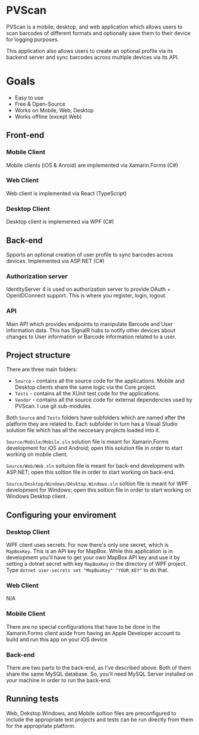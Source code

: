 # PVScan
PVScan is a mobile, desktop, and web application which allows users to scan barcodes of different formats and optionally save them to their device for logging purposes.

This application also allows users to create an optional profile via its backend server and sync barcodes across multiple devices via its API.

# Goals
* Easy to use
* Free & Open-Source
* Works on Mobile, Web, Desktop
* Works offline (except Web)

## Front-end

### Mobile Client
Mobile clients (iOS & Anroid) are implemented via Xamarin.Forms (C#)

### Web Client
Web client is implemented via React (TypeScript)

### Desktop Client
Desktop client is implemented via WPF (C#)

## Back-end
Spports an optional creation of user profile to sync barcodes across devices. Implemented via ASP.NET (C#)

### Authorization server
IdentityServer 4 is used on authorization server to provide OAuth + OpenIDConnect support. This is where you register, login, logout.

### API
Main API which provides endpoints to manipulate Barcode and User information data. This has SignalR hubs to notify other devices about changes to User information or Barcode information related to a user.

## Project structure
There are three main folders:
* `Source` - contains all the source code for the applications. Mobile and Desktop clients share the same logic via the Core project.
* `Tests` - contains all the XUnit test code for the applications.
* `Vendor` - contains all the source code for external dependencies used by PVScan. I use git sub-modules.

Both `Source` and `Tests` folders have subfolders which are named after the platform they are related to. Each subfolder in turn has a Visual Studio solution file which has all the neccesary projects loaded into it. 

`Source/Mobile/Mobile.sln` solution file is meant for Xamarin.Forms development for iOS and Android; open this solution file in order to start working on mobile client.

`Source/Web/Web.sln` soltuion file is meant for back-end development with ASP.NET; open this soltion file in order to start working on back-end.

`Source/Desktop/Windows/Desktop.Windows.sln` soltion file is meant for WPF development for Windows; open this soltion file in order to start working on Windows Desktop client.

## Configuring your enviroment

### Desktop Client
WPF client uses secrets. For now there's only one secret, which is `MapBoxKey`. This is an API key for MapBox. While this application is in development you'll have to get your own MapBox API key and use it by setting a dotnet secret with key `MapBoxKey` in the directory of WPF project. Type `dotnet user-secrets set "MapBoxKey" "YOUR_KEY"` to do that.

### Web Client
N/A

### Mobile Client
There are no special configurations that have to be done in the Xamarin.Forms client aside from having an Apple Developer account to build and run this app on your iOS device.

### Back-end
There are two parts to the back-end, as I've described above. Both of them share the same MySQL database. So, you'll need MySQL Server installed on your machine in order to run the back-end.

## Running tests
Web, Dekstop.Windows, and Mobile soltion files are preconfigured to include the appropriate test projects and tests can be run directly from them for the appropriate platform. 
